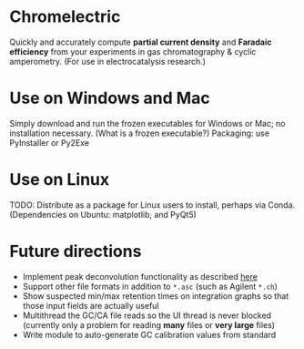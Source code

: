 # Chromelectric

Quickly and accurately compute **partial current density** and **Faradaic efficiency** from your experiments in gas chromatography & cyclic amperometry. (For use in electrocatalysis research.)

# Use on Windows and Mac

Simply download and run the frozen executables for Windows or Mac; no installation necessary. (What is a frozen executable?) Packaging: use PyInstaller or Py2Exe

# Use on Linux

TODO: Distribute as a package for Linux users to install, perhaps via Conda. (Dependencies on Ubuntu: matplotlib, and PyQt5)

# Future directions

- Implement peak deconvolution functionality as described [here](http://www.emilygraceripka.com/blog/16)
- Support other file formats in addition to `*.asc` (such as Agilent `*.ch`)
- Show suspected min/max retention times on integration graphs so that those input fields are actually useful
- Multithread the GC/CA file reads so the UI thread is never blocked (currently only a problem for reading **many** files or **very large** files)
- Write module to auto-generate GC calibration values from standard
